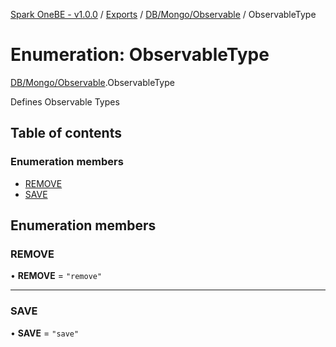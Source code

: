 [Spark OneBE - v1.0.0](../README.md) / [Exports](../modules.md) / [DB/Mongo/Observable](../modules/DB_Mongo_Observable.md) / ObservableType

# Enumeration: ObservableType

[DB/Mongo/Observable](../modules/DB_Mongo_Observable.md).ObservableType

Defines Observable Types

## Table of contents

### Enumeration members

- [REMOVE](DB_Mongo_Observable.ObservableType.md#remove)
- [SAVE](DB_Mongo_Observable.ObservableType.md#save)

## Enumeration members

### REMOVE

• **REMOVE** = `"remove"`

___

### SAVE

• **SAVE** = `"save"`
